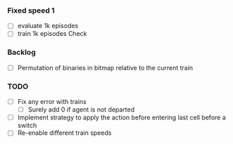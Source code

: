 ### Fixed speed 1
- [ ] evaluate 1k episodes
- [ ] train 1k episodes 
Check 

### Backlog
- [ ] Permutation of binaries in bitmap relative to the current train


### TODO
- [ ] Fix any error with trains
    - [ ] Surely add 0 if agent is not departed
- [ ] Implement strategy to apply the action before entering last cell before a switch
- [ ] Re-enable different train speeds